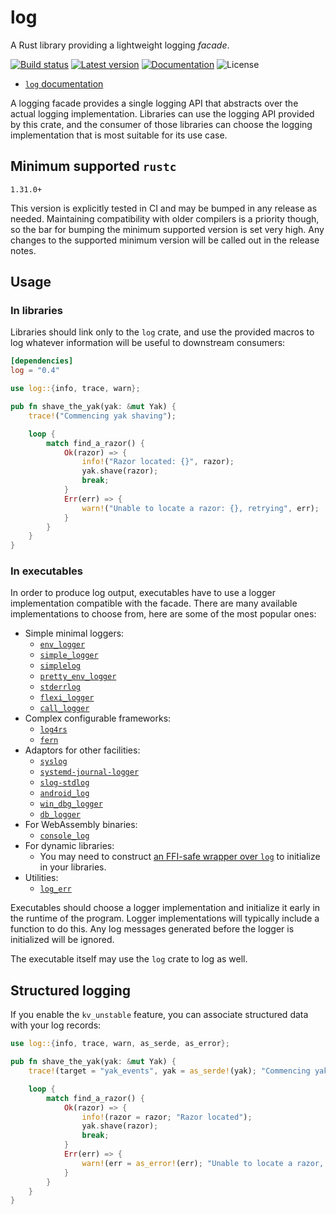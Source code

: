 log
===

A Rust library providing a lightweight logging *facade*.

[![Build status](https://img.shields.io/github/actions/workflow/status/rust-lang/log/main.yml?branch=master)](https://github.com/rust-lang/log/actions)
[![Latest version](https://img.shields.io/crates/v/log.svg)](https://crates.io/crates/log)
[![Documentation](https://docs.rs/log/badge.svg)](https://docs.rs/log)
![License](https://img.shields.io/crates/l/log.svg)

* [`log` documentation](https://docs.rs/log)

A logging facade provides a single logging API that abstracts over the actual
logging implementation. Libraries can use the logging API provided by this
crate, and the consumer of those libraries can choose the logging
implementation that is most suitable for its use case.


## Minimum supported `rustc`

`1.31.0+`

This version is explicitly tested in CI and may be bumped in any release as needed. Maintaining compatibility with older compilers is a priority though, so the bar for bumping the minimum supported version is set very high. Any changes to the supported minimum version will be called out in the release notes.

## Usage

### In libraries

Libraries should link only to the `log` crate, and use the provided macros to
log whatever information will be useful to downstream consumers:

```toml
[dependencies]
log = "0.4"
```

```rust
use log::{info, trace, warn};

pub fn shave_the_yak(yak: &mut Yak) {
    trace!("Commencing yak shaving");

    loop {
        match find_a_razor() {
            Ok(razor) => {
                info!("Razor located: {}", razor);
                yak.shave(razor);
                break;
            }
            Err(err) => {
                warn!("Unable to locate a razor: {}, retrying", err);
            }
        }
    }
}
```

### In executables

In order to produce log output, executables have to use a logger implementation compatible with the facade.
There are many available implementations to choose from, here are some of the most popular ones:

* Simple minimal loggers:
    * [`env_logger`](https://docs.rs/env_logger/*/env_logger/)
    * [`simple_logger`](https://docs.rs/simple_logger/*/simple_logger/)
    * [`simplelog`](https://docs.rs/simplelog/*/simplelog/)
    * [`pretty_env_logger`](https://docs.rs/pretty_env_logger/*/pretty_env_logger/)
    * [`stderrlog`](https://docs.rs/stderrlog/*/stderrlog/)
    * [`flexi_logger`](https://docs.rs/flexi_logger/*/flexi_logger/)
    * [`call_logger`](https://docs.rs/call_logger/*/call_logger/)
* Complex configurable frameworks:
    * [`log4rs`](https://docs.rs/log4rs/*/log4rs/)
    * [`fern`](https://docs.rs/fern/*/fern/)
* Adaptors for other facilities:
    * [`syslog`](https://docs.rs/syslog/*/syslog/)
    * [`systemd-journal-logger`](https://docs.rs/systemd-journal-logger/*/systemd_journal_logger/)
    * [`slog-stdlog`](https://docs.rs/slog-stdlog/*/slog_stdlog/)
    * [`android_log`](https://docs.rs/android_log/*/android_log/)
    * [`win_dbg_logger`](https://docs.rs/win_dbg_logger/*/win_dbg_logger/)
    * [`db_logger`](https://docs.rs/db_logger/*/db_logger/)
* For WebAssembly binaries:
    * [`console_log`](https://docs.rs/console_log/*/console_log/)
* For dynamic libraries:
    * You may need to construct [an FFI-safe wrapper over `log`](https://github.com/rust-lang/log/issues/421) to initialize in your libraries. 
* Utilities:
    * [`log_err`](https://docs.rs/log_err/*/log_err/)

Executables should choose a logger implementation and initialize it early in the
runtime of the program. Logger implementations will typically include a
function to do this. Any log messages generated before the logger is
initialized will be ignored.

The executable itself may use the `log` crate to log as well.

## Structured logging

If you enable the `kv_unstable` feature, you can associate structured data with your log records:

```rust
use log::{info, trace, warn, as_serde, as_error};

pub fn shave_the_yak(yak: &mut Yak) {
    trace!(target = "yak_events", yak = as_serde!(yak); "Commencing yak shaving");

    loop {
        match find_a_razor() {
            Ok(razor) => {
                info!(razor = razor; "Razor located");
                yak.shave(razor);
                break;
            }
            Err(err) => {
                warn!(err = as_error!(err); "Unable to locate a razor, retrying");
            }
        }
    }
}
```
